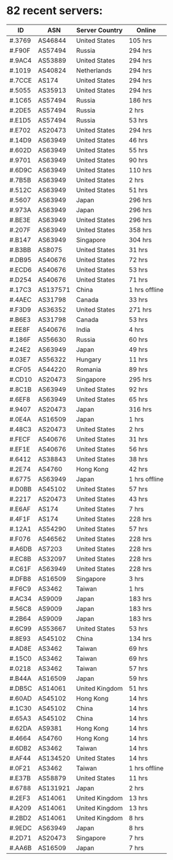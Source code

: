 # 82 recent servers:

| ID | ASN | Server Country | Online |
| ------ | ------ | ------ | ------ |
| #.3769 | AS46844 | United States | 105 hrs |
| #.F90F | AS57494 | Russia | 294 hrs |
| #.9AC4 | AS53889 | United States | 294 hrs |
| #.1019 | AS40824 | Netherlands | 294 hrs |
| #.7CCE | AS174 | United States | 294 hrs |
| #.5055 | AS35913 | United States | 294 hrs |
| #.1C65 | AS57494 | Russia | 186 hrs |
| #.2DE5 | AS57494 | Russia | 2 hrs |
| #.E1D5 | AS57494 | Russia | 53 hrs |
| #.E702 | AS20473 | United States | 294 hrs |
| #.14D9 | AS63949 | United States | 46 hrs |
| #.602D | AS63949 | United States | 55 hrs |
| #.9701 | AS63949 | United States | 90 hrs |
| #.6D9C | AS63949 | United States | 110 hrs |
| #.7B5B | AS63949 | United States | 2 hrs |
| #.512C | AS63949 | United States | 51 hrs |
| #.5607 | AS63949 | Japan | 296 hrs |
| #.973A | AS63949 | Japan | 296 hrs |
| #.BE3E | AS63949 | United States | 296 hrs |
| #.207F | AS63949 | United States | 358 hrs |
| #.B147 | AS63949 | Singapore | 304 hrs |
| #.B3BB | AS8075 | United States | 31 hrs |
| #.DB95 | AS40676 | United States | 72 hrs |
| #.ECD6 | AS40676 | United States | 53 hrs |
| #.D254 | AS40676 | United States | 71 hrs |
| #.17C3 | AS137571 | China | 1 hrs offline |
| #.4AEC | AS31798 | Canada | 33 hrs |
| #.F3D9 | AS36352 | United States | 271 hrs |
| #.B6E3 | AS31798 | Canada | 53 hrs |
| #.EE8F | AS40676 | India | 4 hrs |
| #.186F | AS56630 | Russia | 60 hrs |
| #.24E2 | AS63949 | Japan | 49 hrs |
| #.03E7 | AS56322 | Hungary | 11 hrs |
| #.CF05 | AS44220 | Romania | 89 hrs |
| #.CD10 | AS20473 | Singapore | 295 hrs |
| #.8C1B | AS63949 | United States | 92 hrs |
| #.6EF8 | AS63949 | United States | 65 hrs |
| #.9407 | AS20473 | Japan | 316 hrs |
| #.0E4A | AS16509 | Japan | 1 hrs |
| #.48C3 | AS20473 | United States | 2 hrs |
| #.FECF | AS40676 | United States | 31 hrs |
| #.EF1E | AS40676 | United States | 56 hrs |
| #.6412 | AS38843 | United States | 38 hrs |
| #.2E74 | AS4760 | Hong Kong | 42 hrs |
| #.6775 | AS63949 | Japan | 1 hrs offline |
| #.D0BB | AS45102 | United States | 57 hrs |
| #.2217 | AS20473 | United States | 43 hrs |
| #.E6AF | AS174 | United States | 7 hrs |
| #.4F1F | AS174 | United States | 228 hrs |
| #.12A1 | AS54290 | United States | 57 hrs |
| #.F076 | AS46562 | United States | 228 hrs |
| #.A6DB | AS7203 | United States | 228 hrs |
| #.EC8B | AS32097 | United States | 228 hrs |
| #.C61F | AS63949 | United States | 228 hrs |
| #.DFB8 | AS16509 | Singapore | 3 hrs |
| #.F6C9 | AS3462 | Taiwan | 1 hrs |
| #.AC34 | AS9009 | Japan | 183 hrs |
| #.56C8 | AS9009 | Japan | 183 hrs |
| #.2B64 | AS9009 | Japan | 183 hrs |
| #.6C99 | AS53667 | United States | 53 hrs |
| #.8E93 | AS45102 | China | 134 hrs |
| #.AD8E | AS3462 | Taiwan | 69 hrs |
| #.15C0 | AS3462 | Taiwan | 69 hrs |
| #.0218 | AS3462 | Taiwan | 57 hrs |
| #.B44A | AS16509 | Japan | 59 hrs |
| #.DB5C | AS14061 | United Kingdom | 51 hrs |
| #.60AD | AS45102 | Hong Kong | 14 hrs |
| #.1C30 | AS45102 | China | 14 hrs |
| #.65A3 | AS45102 | China | 14 hrs |
| #.62DA | AS9381 | Hong Kong | 14 hrs |
| #.4664 | AS4760 | Hong Kong | 14 hrs |
| #.6DB2 | AS3462 | Taiwan | 14 hrs |
| #.AF44 | AS134520 | United States | 14 hrs |
| #.0F21 | AS3462 | Taiwan | 1 hrs offline |
| #.E37B | AS58879 | United States | 11 hrs |
| #.6788 | AS131921 | Japan | 2 hrs |
| #.2EF3 | AS14061 | United Kingdom | 13 hrs |
| #.A209 | AS14061 | United Kingdom | 13 hrs |
| #.2BD2 | AS14061 | United Kingdom | 8 hrs |
| #.9EDC | AS63949 | Japan | 8 hrs |
| #.2D71 | AS20473 | Singapore | 7 hrs |
| #.AA6B | AS16509 | Japan | 7 hrs |

